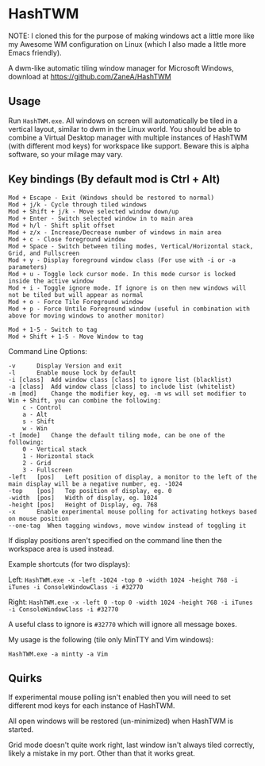 HashTWM
===
NOTE: I cloned this for the purpose of making windows act a little more like
my Awesome WM configuration on Linux (which I also made a little more Emacs friendly).

A dwm-like automatic tiling window manager for Microsoft Windows, download at https://github.com/ZaneA/HashTWM

Usage
---

Run `HashTWM.exe`.
All windows on screen will automatically be tiled in a vertical layout, similar to dwm in the Linux world.
You should be able to combine a Virtual Desktop manager with multiple instances of HashTWM (with different mod keys) for workspace like support.
Beware this is alpha software, so your milage may vary.

Key bindings (By default mod is Ctrl + Alt)
---

    Mod + Escape - Exit (Windows should be restored to normal)
    Mod + j/k - Cycle through tiled windows
    Mod + Shift + j/k - Move selected window down/up
    Mod + Enter - Switch selected window in to main area
    Mod + h/l - Shift split offset
    Mod + z/x - Increase/Decrease number of windows in main area
    Mod + c - Close foreground window
    Mod + Space - Switch between tiling modes, Vertical/Horizontal stack, Grid, and Fullscreen
    Mod + y - Display foreground window class (For use with -i or -a parameters)
    Mod + u - Toggle lock cursor mode. In this mode cursor is locked inside the active window
    Mod + i - Toggle ignore mode. If ignore is on then new windows will not be tiled but will appear as normal
    Mod + o - Force Tile Foreground window
    Mod + p - Force Untile Foreground window (useful in combination with above for moving windows to another monitor)

    Mod + 1-5 - Switch to tag
    Mod + Shift + 1-5 - Move Window to tag


Command Line Options:

    -v		Display Version and exit
    -l		Enable mouse lock by default
    -i [class]	Add window class [class] to ignore list (blacklist)
    -a [class]	Add window class [class] to include list (whitelist)
    -m [mod]	Change the modifier key, eg. -m ws will set modifier to Win + Shift, you can combine the following:
        c - Control
        a - Alt
        s - Shift
        w - Win
    -t [mode]	Change the default tiling mode, can be one of the following:
        0 - Vertical stack
        1 - Horizontal stack
        2 - Grid
        3 - Fullscreen
    -left	[pos]	Left position of display, a monitor to the left of the main display will be a negative number, eg. -1024
    -top 	[pos]	Top position of display, eg. 0
    -width	[pos]	Width of display, eg. 1024
    -height [pos]	Height of Display, eg. 768
    -x		Enable experimental mouse polling for activating hotkeys based on mouse position
    --one-tag  When tagging windows, move window instead of toggling it

If display positions aren't specified on the command line then the workspace area is used instead.


Example shortcuts (for two displays):

Left: `HashTWM.exe -x -left -1024 -top 0 -width 1024 -height 768 -i iTunes -i ConsoleWindowClass -i #32770`

Right: `HashTWM.exe -x -left 0 -top 0 -width 1024 -height 768 -i iTunes -i ConsoleWindowClass -i #32770`

A useful class to ignore is `#32770` which will ignore all message boxes.

My usage is the following (tile only MinTTY and Vim windows):

    HashTWM.exe -a mintty -a Vim


Quirks
---

If experimental mouse polling isn't enabled then you will need to set different mod keys for each instance of HashTWM.

All open windows will be restored (un-minimized) when HashTWM is started.

Grid mode doesn't quite work right, last window isn't always tiled correctly, likely a mistake in my port. Other than that it works great.
